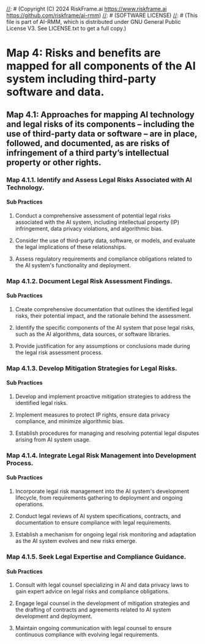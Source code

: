 [//]: # (COPYRIGHT)
[//]: # (RiskFrame.ai - AI Risk Management and Resilience Framework)
[//]: # (Copyright (C) 2024 RiskFrame.ai https://www.riskframe.ai https://github.com/riskframe/ai-rmm)
[//]: # (SOFTWARE LICENSE)
[//]: # (This file is part of AI-RMM, which is distributed under GNU General Public License V3. See LICENSE.txt to get a full copy.)
    
# Map 4: Risks and benefits are mapped for all components of the AI system including third-party software and data.

## Map 4.1: Approaches for mapping AI technology and legal risks of its components – including the use of third-party data or software – are in place, followed, and documented, as are risks of infringement of a third party’s intellectual property or other rights.

### Map 4.1.1. Identify and Assess Legal Risks Associated with AI Technology.

#### Sub Practices

1. Conduct a comprehensive assessment of potential legal risks associated with the AI system, including intellectual property (IP) infringement, data privacy violations, and algorithmic bias.

2. Consider the use of third-party data, software, or models, and evaluate the legal implications of these relationships.

3. Assess regulatory requirements and compliance obligations related to the AI system's functionality and deployment.

### Map 4.1.2. Document Legal Risk Assessment Findings.

#### Sub Practices

1. Create comprehensive documentation that outlines the identified legal risks, their potential impact, and the rationale behind the assessment.

2. Identify the specific components of the AI system that pose legal risks, such as the AI algorithms, data sources, or software libraries.

3. Provide justification for any assumptions or conclusions made during the legal risk assessment process.

### Map 4.1.3. Develop Mitigation Strategies for Legal Risks.

#### Sub Practices

1. Develop and implement proactive mitigation strategies to address the identified legal risks.

2. Implement measures to protect IP rights, ensure data privacy compliance, and minimize algorithmic bias.

3. Establish procedures for managing and resolving potential legal disputes arising from AI system usage.

### Map 4.1.4. Integrate Legal Risk Management into Development Process.

#### Sub Practices

1. Incorporate legal risk management into the AI system's development lifecycle, from requirements gathering to deployment and ongoing operations.

2. Conduct legal reviews of AI system specifications, contracts, and documentation to ensure compliance with legal requirements.

3. Establish a mechanism for ongoing legal risk monitoring and adaptation as the AI system evolves and new risks emerge.

### Map 4.1.5. Seek Legal Expertise and Compliance Guidance.

#### Sub Practices

1. Consult with legal counsel specializing in AI and data privacy laws to gain expert advice on legal risks and compliance obligations.

2. Engage legal counsel in the development of mitigation strategies and the drafting of contracts and agreements related to AI system development and deployment.

3. Maintain ongoing communication with legal counsel to ensure continuous compliance with evolving legal requirements.

